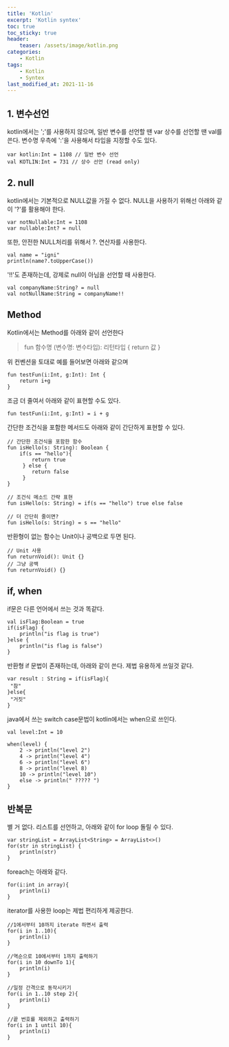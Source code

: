 ```yaml
---
title: 'Kotlin'
excerpt: 'Kotlin syntex'
toc: true
toc_sticky: true
header:
    teaser: /assets/image/kotlin.png
categories:
    - Kotlin
tags:
    - Kotlin
    - Syntex
last_modified_at: 2021-11-16
---
```



## 1. 변수선언 
kotlin에서는 ';'를 사용하지 않으며, 일반 변수를 선언할 땐 var 상수를 선언할 땐 val를 쓴다. 
변수명 우측에 ':'을 사용해서 타입을 지정할 수도 있다.
```
var kotlin:Int = 1108 // 일반 변수 선언 
val KOTLIN:Int = 731 // 상수 선언 (read only)
```

## 2. null
kotlin에서는 기본적으로 NULL값을 가질 수 없다. 
NULL을 사용하기 위해선 아래와 같이 '?'를 활용해야 한다.
```
var notNullable:Int = 1108
var nullable:Int? = null
```
또한, 안전한 NULL처리를 위해서 ?. 연산자를 사용한다.
```
val name = "igni"
println(name?.toUpperCase())
```
'!!'도 존재하는데, 강제로 null이 아님을 선언할 때 사용한다.
```
val companyName:String? = null
val notNullName:String = companyName!!
```

## Method
Kotlin에서는 Method를 아래와 같이 선언한다
> fun 함수명 (변수명: 변수타입): 리턴타입 { return 값 }

위 컨벤션을 토대로 예를 들어보면 아래와 같으며 
```
fun testFun(i:Int, g:Int): Int {
    return i+g
}
```

조금 더 줄여서 아래와 같이 표현할 수도 있다.
```
fun testFun(i:Int, g:Int) = i + g
```

간단한 조건식을 포함한 메서드도 아래와 같이 간단하게 표현할 수 있다.
```
// 간단한 조건식을 포함한 함수
fun isHello(s: String): Boolean {
	if(s == "hello"){
	    return true
	 } else {
	    return false
	 }
}

// 조건식 메소드 간략 표현
fun isHello(s: String) = if(s == "hello") true else false

// 더 간단히 줄이면?
fun isHello(s: String) = s == "hello"
```

반환형이 없는 함수는 Unit이나 공백으로 두면 된다.
```
// Unit 사용
fun returnVoid(): Unit {}
// 그냥 공백 
fun returnVoid() {}
```

## if, when
if문은 다른 언어에서 쓰는 것과 똑같다.
```
val isFlag:Boolean = true
if(isFlag) {
    println("is flag is true")
}else {
    println("is flag is false")
}
```

반환형 if 문법이 존재하는데, 아래와 같이 쓴다.
제법 유용하게 쓰일것 같다.
```
var result : String = if(isFlag){
 "참"
}else{
 "거짓"
}
```

java에서 쓰는 switch case문법이 kotlin에서는 when으로 쓰인다.
```
val level:Int = 10

when(level) {
    2 -> println("level 2")
    4 -> println("level 4")
    6 -> println("level 6")
    8 -> println("level 8)
    10 -> println("level 10")
    else -> println(" ????? ")
}
```

## 반복문
별 거 없다.
리스트를 선언하고, 아래와 같이 for loop 돌릴 수 있다.
```
var stringList = ArrayList<String> = ArrayList<>()
for(str in stringList) {
    println(str)
}
```

foreach는 아래와 같다.
```
for(i:int in array){
    println(i)
}
```

iterator를 사용한 loop는 제법 편리하게 제공한다. 
```
//1에서부터 10까지 iterate 하면서 출력
for(i in 1..10){
	println(i)
}

//역순으로 10에서부터 1까지 출력하기
for(i in 10 downTo 1){
	println(i)
}

//일정 간격으로 동작시키기
for(i in 1..10 step 2){
	println(i)
}

//끝 번호를 제외하고 출력하기
for(i in 1 until 10){
	println(i)
}
```
